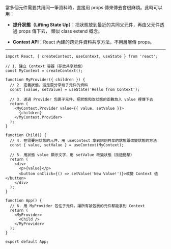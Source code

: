 當多個元件需要共用同一筆資料時，直接用 props 傳來傳去會很麻煩。此時可以用：

-   **提升狀態（Lifting State Up）**：把狀態放到最近的共同父元件，再由父元件透過 props 傳下去， 類似 class extend 概念。
    
-   **Context API**：React 內建的跨元件資料共享方法，不用層層傳 props。

---

    import React, { createContext, useContext, useState } from 'react';
    
    // 1. 建立 Context 容器（存放共享狀態）
    const MyContext = createContext();
    
    function MyProvider({ children }) {
      // 2. 定義狀態，這是要分享給子元件的資料
      const [value, setValue] = useState('Hello from Context');
    
      // 3. 透過 Provider 包裹子元件，把狀態和改狀態的函數放入 value 裡傳下去
      return (
        <MyContext.Provider value={{ value, setValue }}>
          {children}
        </MyContext.Provider>
      );
    }
    
    function Child() {
      // 4. 在需要用狀態的元件，用 useContext 拿到剛剛共享的狀態跟改變狀態的方法
      const { value, setValue } = useContext(MyContext);
    
      // 5. 用狀態 value 顯示文字，用 setValue 改變狀態（按鈕點擊）
      return (
        <div>
          <p>{value}</p>
          <button onClick={() => setValue('New Value!')}>改變 Context 值</button>
        </div>
      );
    }
    
    function App() {
      // 6. 用 MyProvider 包住子元件，讓所有被包裹的元件都能拿到 Context
      return (
        <MyProvider>
          <Child />
        </MyProvider>
      );
    }
    
    export default App;
